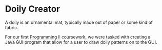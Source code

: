 # Doily Creator
A doily is an ornamental mat, typically made out of paper or some kind of fabric.

For our first [Programming II](https://www.southampton.ac.uk/courses/modules/comp1206.page) coursework, we were tasked with creating a Java GUI program that allow for a user to draw doily patterns on to the GUI.
